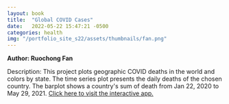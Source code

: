 ```yaml
---
layout: book
title:  "Global COVID Cases"
date:   2022-05-22 15:47:21 -0500
categories: health
img: "/portfolio_site_s22/assets/thumbnails/fan.png"
---
```


<b>Author: Ruochong Fan</b>

Description: This project plots geographic COVID deaths in the world and colors by state. The time series plot presents the daily deaths of the chosen country. The barplot shows a country's sum of death from Jan 22, 2020 to May 29, 2021. <a href="https://data-viz.it.wisc.edu/content/57adb0dd-b47b-48a9-863c-d4b7c6890765">Click here to visit the interactive app.</a>

[jekyll-docs]: https://jekyllrb.com/docs/home
[jekyll-gh]:   https://github.com/jekyll/jekyll
[jekyll-talk]: https://talk.jekyllrb.com/
